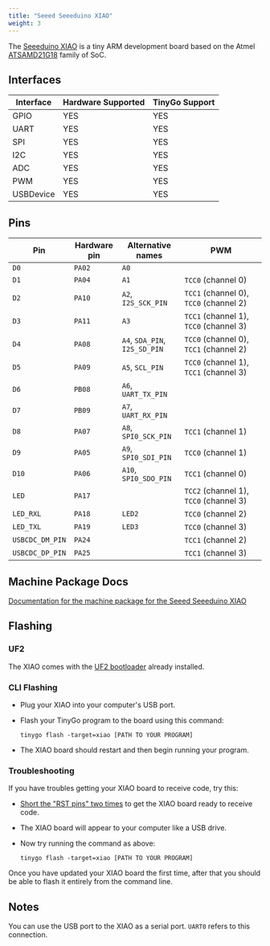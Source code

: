 ```yaml
---
title: "Seeed Seeeduino XIAO"
weight: 3
---
```


The [Seeeduino XIAO](https://www.seeedstudio.com/Seeeduino-XIAO-Arduino-Microcontroller-SAMD21-Cortex-M0+-p-4426.html) is a tiny ARM development board based on the Atmel [ATSAMD21G18](https://www.microchip.com/wwwproducts/en/ATSAMD21G18) family of SoC.

## Interfaces

| Interface | Hardware Supported | TinyGo Support |
| --------- | ------------- | ----- |
| GPIO      | YES | YES |
| UART      | YES | YES |
| SPI       | YES | YES |
| I2C       | YES | YES |
| ADC       | YES | YES |
| PWM       | YES | YES |
| USBDevice | YES | YES |

## Pins

| Pin               | Hardware pin | Alternative names | PWM                  |
| ----------------- | ------------ | ----------------- | -------------------- |
| `D0`              | `PA02`       | `A0`              |                      |
| `D1`              | `PA04`       | `A1`              | `TCC0` (channel 0)   |
| `D2`              | `PA10`       | `A2`, `I2S_SCK_PIN` | `TCC1` (channel 0), `TCC0` (channel 2) |
| `D3`              | `PA11`       | `A3`              | `TCC1` (channel 1), `TCC0` (channel 3) |
| `D4`              | `PA08`       | `A4`, `SDA_PIN`, `I2S_SD_PIN` | `TCC0` (channel 0), `TCC1` (channel 2) |
| `D5`              | `PA09`       | `A5`, `SCL_PIN`   | `TCC0` (channel 1), `TCC1` (channel 3) |
| `D6`              | `PB08`       | `A6`, `UART_TX_PIN` |                      |
| `D7`              | `PB09`       | `A7`, `UART_RX_PIN` |                      |
| `D8`              | `PA07`       | `A8`, `SPI0_SCK_PIN` | `TCC1` (channel 1)   |
| `D9`              | `PA05`       | `A9`, `SPI0_SDI_PIN` | `TCC0` (channel 1)   |
| `D10`             | `PA06`       | `A10`, `SPI0_SDO_PIN` | `TCC1` (channel 0)   |
| `LED`             | `PA17`       |                   | `TCC2` (channel 1), `TCC0` (channel 3) |
| `LED_RXL`         | `PA18`       | `LED2`            | `TCC0` (channel 2)   |
| `LED_TXL`         | `PA19`       | `LED3`            | `TCC0` (channel 3)   |
| `USBCDC_DM_PIN`   | `PA24`       |                   | `TCC1` (channel 2)   |
| `USBCDC_DP_PIN`   | `PA25`       |                   | `TCC1` (channel 3)   |

## Machine Package Docs

[Documentation for the machine package for the Seeed Seeeduino XIAO](../machine/xiao)

## Flashing

### UF2

The XIAO comes with the [UF2 bootloader](https://github.com/Microsoft/uf2) already installed.

### CLI Flashing

- Plug your XIAO into your computer's USB port.
- Flash your TinyGo program to the board using this command:

    ```shell
    tinygo flash -target=xiao [PATH TO YOUR PROGRAM]
    ```

- The XIAO board should restart and then begin running your program.

### Troubleshooting

If you have troubles getting your XIAO board to receive code, try this:

- [Short the "RST pins" two times](https://wiki.seeedstudio.com/Seeeduino-XIAO/#reset) to get the XIAO board ready to receive code.
- The XIAO board will appear to your computer like a USB drive.
- Now try running the command as above:

    ```shell
    tinygo flash -target=xiao [PATH TO YOUR PROGRAM]
    ```

Once you have updated your XIAO board the first time, after that you should be able to flash it entirely from the command line.

## Notes

You can use the USB port to the XIAO as a serial port. `UART0` refers to this connection.
